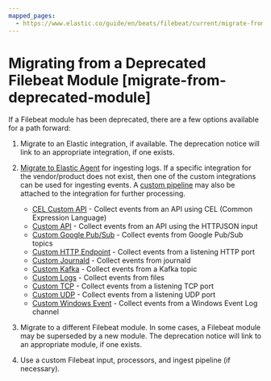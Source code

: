 ```yaml
---
mapped_pages:
  - https://www.elastic.co/guide/en/beats/filebeat/current/migrate-from-deprecated-module.html
---
```


# Migrating from a Deprecated Filebeat Module [migrate-from-deprecated-module]

If a Filebeat module has been deprecated, there are a few options available for a path forward:

1. Migrate to an Elastic integration, if available. The deprecation notice will link to an appropriate integration, if one exists.
2. [Migrate to Elastic Agent](docs-content://reference/fleet/migrate-from-beats-to-elastic-agent.md) for ingesting logs. If a specific integration for the vendor/product does not exist, then one of the custom integrations can be used for ingesting events. A [custom pipeline](docs-content://reference/fleet/data-streams-pipeline-tutorial.md) may also be attached to the integration for further processing.

    * [CEL Custom API](integration-docs://reference/cel/index.md) - Collect events from an API using CEL (Common Expression Language)
    * [Custom API](integration-docs://reference/httpjson/index.md) - Collect events from an API using the HTTPJSON input
    * [Custom Google Pub/Sub](integration-docs://reference/gcp_pubsub/index.md) - Collect events from Google Pub/Sub topics
    * [Custom HTTP Endpoint](integration-docs://reference/http_endpoint/index.md) - Collect events from a listening HTTP port
    * [Custom Journald](integration-docs://reference/journald/index.md) - Collect events from journald
    * [Custom Kafka](integration-docs://reference/kafka_log/index.md) - Collect events from a Kafka topic
    * [Custom Logs](integration-docs://reference/log/index.md) - Collect events from files
    * [Custom TCP](integration-docs://reference/tcp/index.md) - Collect events from a listening TCP port
    * [Custom UDP](integration-docs://reference/udp/index.md) - Collect events from a listening UDP port
    * [Custom Windows Event](integration-docs://reference/winlog/index.md) - Collect events from a Windows Event Log channel

3. Migrate to a different Filebeat module. In some cases, a Filebeat module may be superseded by a new module. The deprecation notice will link to an appropriate module, if one exists.
4. Use a custom Filebeat input, processors, and ingest pipeline (if necessary).

